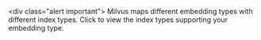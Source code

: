<div class="alert important">
Milvus maps different embedding types with different index types. Click to view the index types supporting your embedding type. 
</div>

